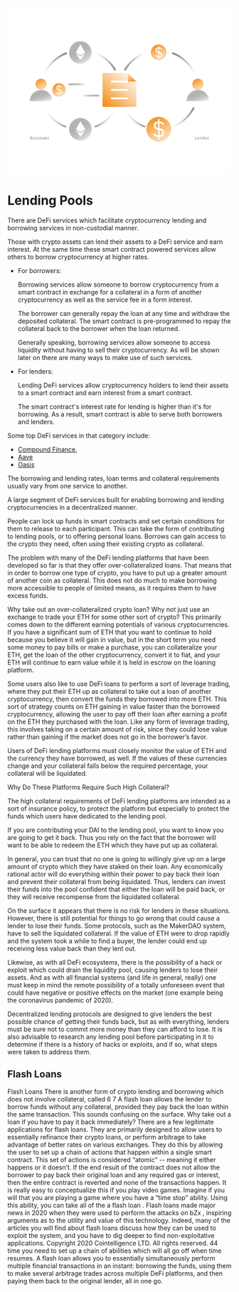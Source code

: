 ![](./images/defi2-lendborrow-l.png)

# Lending Pools

There are DeFi services which facilitate cryptocurrency lending and borrowing services in non-custodial manner.
    
Those with crypto assets can lend their assets to a DeFi service and earn interest. At the same time these smart contract powered services allow others to borrow cryptocurrency at higher rates. 

- For borrowers:

    Borrowing services allow someone to borrow cryptocurrency from a smart contract in exchange for a collateral in a form of another cryptocurrency as well as the service fee in a form interest.
    
    The borrower can generally repay the loan at any time and withdraw the deposited collateral. The smart contract is pre-programmed to repay the collateral back to the borrower when the loan returned.
    
    Generally speaking, borrowing services allow someone to access liquidity without having to sell their cryptocurrency. As will be shown later on there are many ways to make use of such services.
    
- For lenders:

    Lending DeFi services allow cryptocurrency holders to lend their assets to a smart contract and earn interest from a smart contract.
    
    The smart contract's interest rate for lending is higher than it's for borrowing. As a result, smart contract is able to serve both borrowers and lenders.
        
Some top DeFi services in that category include:
 
- [Compound Finance](https://compound.finance/markets), 
- [Aave](https://app.aave.com/home)
- [Oasis](https://oasis.app/)

The borrowing and lending rates, loan terms and collateral requirements usually vary from one service to another.

A large segment of DeFi services built for enabling borrowing and lending cryptocurrencies in a decentralized manner.

People can lock up funds in smart contracts and set certain conditions for them to release to each participant. This can take the form of contributing to lending pools, or to offering personal loans. Borrows can gain access to the crypto they need, often using their existing crypto as collateral.
 

The problem with many of the DeFi lending platforms that have been developed so far is that they offer over-collateralized loans. That means that in order to borrow one type of crypto, you have to put up a greater amount of another coin as collateral. This does not do much to make borrowing more accessible to people of limited means, as it requires them to have excess funds. 

Why take out an over-collateralized crypto loan? Why not just use an exchange to trade your ETH for some other sort of crypto? This primarily comes down to the different earning potentials of various cryptocurrencies. If you have a significant sum of ETH that you want to continue to hold because you believe it will gain in value, but in the short term you need some money to pay bills or make a purchase, you can collateralize your ETH, get the loan of the other cryptocurrency, convert it to fiat, and your ETH will continue to earn value while it is held in escrow on the loaning platform.

Some users also like to use DeFi loans to perform a sort of leverage trading, where they put their ETH up as collateral to take out a loan of another cryptocurrency, then convert the funds they borrowed into more ETH. This sort of strategy counts on ETH gaining in value faster than the borrowed cryptocurrency, allowing the user to pay off their loan after earning a profit on the ETH they purchased with the loan. Like any form of leverage trading, this involves taking on a certain amount of risk, since they could lose value rather than gaining if the market does not go in the borrower’s favor.

Users of DeFi lending platforms must closely monitor the value of ETH and the currency they have borrowed, as well. If the values of these currencies change and your collateral falls below the required percentage, your collateral will be liquidated.

Why Do These Platforms Require Such High Collateral?

The high collateral requirements of DeFi lending platforms are intended as a sort of insurance policy, to protect the platform but especially to protect the funds which users have dedicated to the lending pool. 

If you are contributing your DAI to the lending pool, you want to know you are going to get it back. Thus you rely on the fact that the borrower will want to be able to redeem the ETH which they have put up as collateral.

In general, you can trust that no one is going to willingly give up on a large amount of crypto which they have staked on their loan. Any economically rational actor will do everything within their power to pay back their loan and prevent their collateral from being liquidated. Thus, lenders can invest their funds into the pool confident that either the loan will be paid back, or they will receive recompense from the liquidated collateral.
 
On the surface it appears that there is no risk for lenders in these situations. However, there is still potential for things to go wrong that could cause a lender to lose their funds. Some protocols, such as the MakerDAO system, have to sell the liquidated collateral. If the value of ETH were to drop rapidly and the system took a while to find a buyer, the lender could end up receiving less value back than they lent out.
 
Likewise, as with all DeFi ecosystems, there is the possibility of a hack or exploit which could drain the liquidity pool, causing lenders to lose their assets. And as with all financial systems (and life in general, really) one must keep in mind the remote possibility of a totally unforeseen event that could have negative or positive effects on the market (one example being the coronavirus pandemic of 2020).

Decentralized lending protocols are designed to give lenders the best possible chance of getting their funds back, but as with everything, lenders must be sure not to commit more money than they can afford to lose. It is also advisable to research any lending pool before participating in it to determine if there is a history of hacks or exploits, and if so, what steps were taken to address them.

## Flash Loans

Flash Loans
There is another form of crypto lending and borrowing which does not involve collateral, called
6
7
A flash loan allows the lender to borrow funds without any collateral, provided they pay back the loan within the same transaction. This sounds confusing on the surface. Why take out a loan if you have to pay it back immediately?
There are a few legitimate applications for flash loans. They are primarily designed to allow users to essentially refinance their crypto loans, or perform arbitrage to take advantage of better rates on various exchanges. They do this by allowing the user to set up a chain of actions that happen within a single smart contract. This set of actions is considered “atomic” -- meaning it either happens or it doesn’t. If the end result of the contract does not allow the borrower to pay back their original loan and any required gas or interest, then the entire contract is reverted and none of the transactions happen.
It is really easy to conceptualize this if you play video games. Imagine if you will that you are playing a game where you have a “time stop” ability. Using this ability, you can take all of the
a flash loan . Flash loans made major news in 2020 when they were used to perform the attacks
on bZx , inspiring arguments as to the utility and value of this technology. Indeed, many of the articles you will find about flash loans discuss how they can be used to exploit the system, and you have to dig deeper to find non-exploitative applications.
Copyright 2020 Cointelligence LTD. All rights reserved. 44
 time you need to set up a chain of abilities which will all go off when time resumes. A flash loan allows you to essentially simultaneously perform multiple financial transactions in an instant: borrowing the funds, using them to make several arbitrage trades across multiple DeFi platforms, and then paying them back to the original lender, all in one go.
